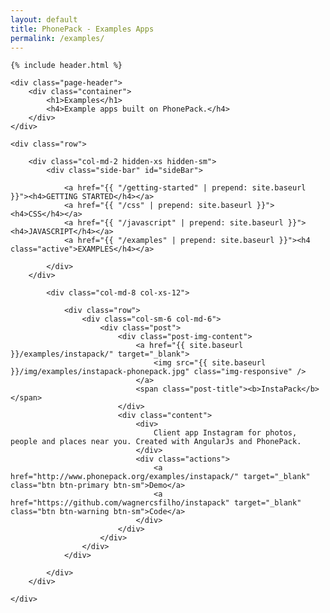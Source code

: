 ```yaml
---
layout: default
title: PhonePack - Examples Apps
permalink: /examples/
---
```


<div class="feat">  

    {% include header.html %}

    <div class="page-header">
        <div class="container">
            <h1>Examples</h1>
            <h4>Example apps built on PhonePack.</h4>
        </div>
    </div>
</div>

<div class="container">

    <div class="row">

        <div class="col-md-2 hidden-xs hidden-sm">
            <div class="side-bar" id="sideBar">

                <a href="{{ "/getting-started" | prepend: site.baseurl }}"><h4>GETTING STARTED</h4></a>
                <a href="{{ "/css" | prepend: site.baseurl }}"><h4>CSS</h4></a>
                <a href="{{ "/javascript" | prepend: site.baseurl }}"><h4>JAVASCRIPT</h4></a>
                <a href="{{ "/examples" | prepend: site.baseurl }}"><h4 class="active">EXAMPLES</h4></a>

            </div>
        </div>

            <div class="col-md-8 col-xs-12">

                <div class="row">
                    <div class="col-sm-6 col-md-6">
                        <div class="post">
                            <div class="post-img-content">
                                <a href="{{ site.baseurl }}/examples/instapack/" target="_blank">
                                    <img src="{{ site.baseurl }}/img/examples/instapack-phonepack.jpg" class="img-responsive" />
                                </a>
                                <span class="post-title"><b>InstaPack</b></span>
                            </div>
                            <div class="content">
                                <div>
                                    Client app Instagram for photos, people and places near you. Created with AngularJs and PhonePack.
                                </div>
                                <div class="actions">
                                    <a href="http://www.phonepack.org/examples/instapack/" target="_blank" class="btn btn-primary btn-sm">Demo</a>
                                    <a href="https://github.com/wagnercsfilho/instapack" target="_blank" class="btn btn-warning btn-sm">Code</a>
                                </div>
                            </div> 
                        </div>
                    </div>
                </div>

            </div>
        </div>

    </div>